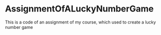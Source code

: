 # AssignmentOfALuckyNumberGame
This is a code of an assignment of my course, which used to create a lucky number game
